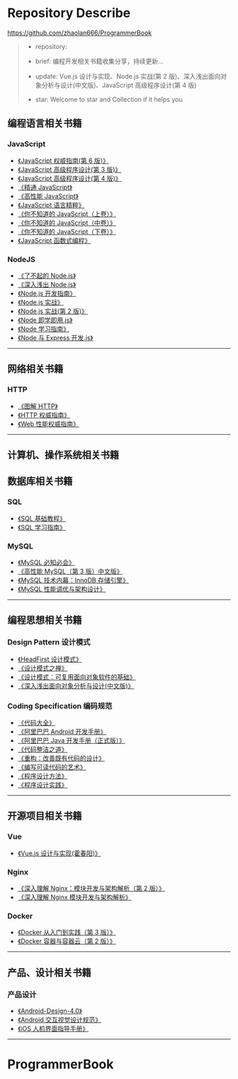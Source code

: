 # Repository Describe

https://github.com/zhaolan666/ProgrammerBook

> - repository:
>
> - brief: 编程开发相关书籍收集分享，持续更新...
> - update: Vue.js 设计与实现、Node.js 实战(第 2 版)、深入浅出面向对象分析与设计(中文版)、JavaScript 高级程序设计(第 4 版)
> - star: Welcome to star and Collection if it helps you

## 编程语言相关书籍

### JavaScript

- [《JavaScript 权威指南(第 6 版)》](./JavaScript/JavaScript权威指南（第6版）.pdf)
- [《JavaScript 高级程序设计(第 3 版)》](./JavaScript/JavaScript高级程序设计（第3版）.pdf)
- [《JavaScript 高级程序设计(第 4 版)》](./JavaScript/JavaScript高级程序设计（第4版）.pdf)
- [《精通 JavaScript》](./JavaScript/精通JavaScript.pdf)
- [《高性能 JavaScript》](./JavaScript/高性能JavaScript.pdf)
- [《JavaScript 语言精粹》](./JavaScript/JavaScript语言精粹.pdf)
- [《你不知道的 JavaScript（上卷）》](./JavaScript/你不知道的JavaScript（上卷）.pdf)
- [《你不知道的 JavaScript（中卷）》](./JavaScript/你不知道的JavaScript（中卷）.pdf)
- [《你不知道的 JavaScript（下卷）》](./JavaScript/你不知道的JavaScript（下卷）.pdf)
- [《JavaScript 函数式编程》](./JavaScript/JavaScript函数式编程.pdf)

### NodeJS

- [《了不起的 Node.js》](./NodeJS/了不起的Node.js.pdf)
- [《深入浅出 Node.js》](./NodeJS/深入浅出Node.js.pdf)
- [《Node.js 开发指南》](./NodeJS/Node.js开发指南.pdf)
- [《Node.js 实战》](./NodeJS/Node.js实战.pdf)
- [《Node.js 实战(第 2 版)》](<./NodeJS/Node.js实战(第2版).pdf>)
- [《Node 即学即用.js》](./NodeJS/Node即学即用.pdf)
- [《Node 学习指南》](./NodeJS/Node学习指南.pdf)
- [《Node 与 Express 开发.js》](./NodeJS/Node与Express开发.pdf)

---

## 网络相关书籍

### HTTP

- [《图解 HTTP》](./HTTP/图解HTTP.pdf)
- [《HTTP 权威指南》](./HTTP/HTTP权威指南.pdf)
- [《Web 性能权威指南》](./HTTP/Web性能权威指南.pdf)

---

## 计算机、操作系统相关书籍

## 数据库相关书籍

### SQL

- [《SQL 基础教程》](./SQL/SQL基础教程.pdf)
- [《SQL 学习指南》](./SQL/SQL学习指南.pdf)

### MySQL

- [《MySQL 必知必会》](./MySQL/MySQL必知必会.pdf)
- [《高性能 MySQL（第 3 版）中文版》](./MySQL/高性能MySQL（第3版）中文版.pdf)
- [《MySQL 技术内幕：InnoDB 存储引擎》](./MySQL/MySQL技术内幕：InnoDB存储引擎.pdf)
- [《MySQL 性能调优与架构设计》](./MySQL/MySQL性能调优与架构设计.pdf)

---

## 编程思想相关书籍

### Design Pattern 设计模式

- [《HeadFirst 设计模式》](./Design_Pattern/HeadFirst设计模式.pdf)
- [《设计模式之禅》](./Design_Pattern/设计模式之禅.pdf)
- [《设计模式：可复用面向对象软件的基础》](./Design_Pattern/设计模式：可复用面向对象软件的基础.pdf)
- [《深入浅出面向对象分析与设计(中文版)》](<./Design_Pattern/深入浅出面向对象分析与设计(中文版).pdf>)

### Coding Specification 编码规范

- [《代码大全》](./Coding%20Specification/%E4%BB%A3%E7%A0%81%E5%A4%A7%E5%85%A8.pdf)
- [《阿里巴巴 Android 开发手册》](./Coding%20Specification/阿里巴巴Android开发手册.pdf)
- [《阿里巴巴 Java 开发手册（正式版）》](./Coding%20Specification/阿里巴巴Java开发手册（正式版）.pdf)
- [《代码整洁之道》](./Coding%20Specification/代码整洁之道.pdf)
- [《重构：改善既有代码的设计》](./Coding%20Specification/重构：改善既有代码的设计.pdf)
- [《编写可读代码的艺术》](./Coding%20Specification/编写可读代码的艺术.pdf)
- [《程序设计方法》](./Coding%20Specification/程序设计方法.pdf)
- [《程序设计实践》](./Coding%20Specification/程序设计实践.pdf)

---

## 开源项目相关书籍

### Vue

- [《Vue.js 设计与实现(霍春阳)》](<./Vue/Vue.js设计与实现%20(霍春阳)%20(z-lib.org).pdf>)

### Nginx

- [《深入理解 Nginx：模块开发与架构解析（第 2 版）》](./Nginx/深入理解Nginx：模块开发与架构解析（第2版）.pdf)
- [《深入理解 Nginx 模块开发与架构解析》](./Nginx/深入理解Nginx模块开发与架构解析.pdf)

### Docker

- [《Docker 从入门到实践（第 3 版）》](./Docker/Docker从入门到实践（第3版）.pdf)
- [《Docker 容器与容器云（第 2 版）》](./Docker/Docker容器与容器云（第2版）.pdf)

---

## 产品、设计相关书籍

### 产品设计

- [《Android-Design-4.0》](./Product/Android-Design-4.0.pdf)
- [《Android 交互视觉设计规范》](./Product/Android交互视觉设计规范.pdf)
- [《iOS 人机界面指导手册》](./Product/iOS人机界面指导手册.pdf)

---
# ProgrammerBook
